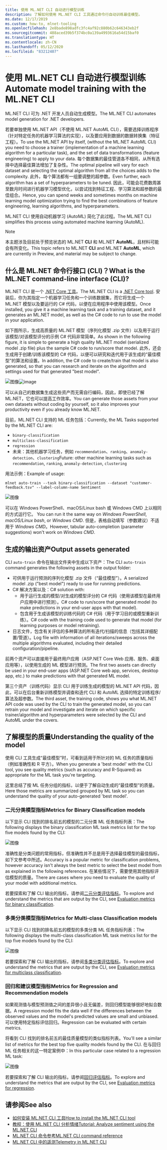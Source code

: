 ```yaml
---
title: 使用 ML.NET CLI 自动进行模型训练
description: 了解如何使用 ML.NET CLI 工具通过命令行自动训练最佳模型。
ms.date: 12/17/2019
ms.custom: how-to, mlnet-tooling
ms.openlocfilehash: 2e8bade898adfc3fc4af92c880b62c646343eb2f
ms.sourcegitcommit: 488aced39b5f374bc0a139a4993616a54d15baf0
ms.translationtype: HT
ms.contentlocale: zh-CN
ms.lasthandoff: 05/12/2020
ms.locfileid: "83212407"
---
```

# <a name="automate-model-training-with-the-mlnet-cli"></a><span data-ttu-id="2d740-103">使用 ML.NET CLI 自动进行模型训练</span><span class="sxs-lookup"><span data-stu-id="2d740-103">Automate model training with the ML.NET CLI</span></span>

<span data-ttu-id="2d740-104">ML.NET CLI 可为 .NET 开发人员自动生成模型。</span><span class="sxs-lookup"><span data-stu-id="2d740-104">The ML.NET CLI automates model generation for .NET developers.</span></span>

<span data-ttu-id="2d740-105">若要单独使用 ML.NET API（不使用 ML.NET AutoML CLI），需要选择训练程序（针对特定任务的机器学习算法的实现），以及要应用到数据的数据转换集（特征工程）。</span><span class="sxs-lookup"><span data-stu-id="2d740-105">To use the ML.NET API by itself, (without the ML.NET AutoML CLI) you need to choose a trainer (implementation of a machine learning algorithm for a particular task), and the set of data transformations (feature engineering) to apply to your data.</span></span> <span data-ttu-id="2d740-106">每个数据集的最佳管道各不相同，从所有选择中选择最佳算法增加了复杂性。</span><span class="sxs-lookup"><span data-stu-id="2d740-106">The optimal pipeline will vary for each dataset and selecting the optimal algorithm from all the choices adds to the complexity.</span></span> <span data-ttu-id="2d740-107">此外，每个算法都有一组要调整的超参数。</span><span class="sxs-lookup"><span data-stu-id="2d740-107">Even further, each algorithm has a set of hyperparameters to be tuned.</span></span> <span data-ttu-id="2d740-108">因此，可能会花费数周甚至数月时间进行机器学习模型优化，以尝试找到特征工程、学习算法和超参数的最佳组合。</span><span class="sxs-lookup"><span data-stu-id="2d740-108">Hence, you can spend weeks and sometimes months on machine learning model optimization trying to find the best combinations of feature engineering, learning algorithms, and hyperparameters.</span></span>

<span data-ttu-id="2d740-109">ML.NET CLI 使用自动机器学习 (AutoML) 简化了此过程。</span><span class="sxs-lookup"><span data-stu-id="2d740-109">The ML.NET CLI simplifies this process using automated machine learning (AutoML).</span></span>

> [!NOTE]
> <span data-ttu-id="2d740-110">本主题涉及目前处于预览状态的 ML.NET **CLI** 和 ML.NET **AutoML**，且材料可能会有所变化。</span><span class="sxs-lookup"><span data-stu-id="2d740-110">This topic refers to ML.NET **CLI** and ML.NET **AutoML**, which are currently in Preview, and material may be subject to change.</span></span>

## <a name="what-is-the-mlnet-command-line-interface-cli"></a><span data-ttu-id="2d740-111">什么是 ML.NET 命令行接口 (CLI)？</span><span class="sxs-lookup"><span data-stu-id="2d740-111">What is the ML.NET command-line interface (CLI)?</span></span>

<span data-ttu-id="2d740-112">ML.NET CLI 是一个 [.NET Core 工具](../core/tools/global-tools.md)。</span><span class="sxs-lookup"><span data-stu-id="2d740-112">The ML.NET CLI is a [.NET Core tool](../core/tools/global-tools.md).</span></span> <span data-ttu-id="2d740-113">安装后，你为其指定一个机器学习任务和一个训练数据集，而它将生成一个 ML.NET 模型以及要运行的 C# 代码，以便在应用程序中使用该模型。</span><span class="sxs-lookup"><span data-stu-id="2d740-113">Once installed, you give it a machine learning task and a training dataset, and it generates an ML.NET model, as well as the C# code to run to use the model in your application.</span></span>

<span data-ttu-id="2d740-114">如下图所示，生成高质量的 ML.NET 模型（序列化模型 .zip 文件）以及用于运行该模型/对该模型评分的示例 C# 代码非常简单。</span><span class="sxs-lookup"><span data-stu-id="2d740-114">As shown in the following figure, it is simple to generate a high quality ML.NET model (serialized model .zip file) plus the sample C# code to run/score that model.</span></span> <span data-ttu-id="2d740-115">此外，还会生成用于创建/训练该模型的 C# 代码，以便可以研究和迭代用于该生成的“最佳模型”的算法和设置。</span><span class="sxs-lookup"><span data-stu-id="2d740-115">In addition, the C# code to create/train that model is also generated, so that you can research and iterate on the algorithm and settings used for that generated "best model".</span></span>

<span data-ttu-id="2d740-116">![图像](media/automate-training-with-cli/cli-high-level-process.png "在 ML.NET CLI 内部工作的 AutoML 引擎")</span><span class="sxs-lookup"><span data-stu-id="2d740-116">![image](media/automate-training-with-cli/cli-high-level-process.png "AutoML engine working inside the ML.NET CLI")</span></span>

<span data-ttu-id="2d740-117">可以从自己的数据集生成这些资产而无需自行编码，因此，即使已经了解 ML.NET，它也可以提高工作效率。</span><span class="sxs-lookup"><span data-stu-id="2d740-117">You can generate those assets from your own datasets without coding by yourself, so it also improves your productivity even if you already know ML.NET.</span></span>

<span data-ttu-id="2d740-118">目前，ML.NET CLI 支持的 ML 任务包括：</span><span class="sxs-lookup"><span data-stu-id="2d740-118">Currently, the ML Tasks supported by the ML.NET CLI are:</span></span>

- `binary-classification`
- `multiclass-classification`
- `regression`
- <span data-ttu-id="2d740-119">未来：其他机器学习任务，例如 `recommendation`、`ranking`、`anomaly-detection`、`clustering`</span><span class="sxs-lookup"><span data-stu-id="2d740-119">Future: other machine learning tasks such as `recommendation`, `ranking`, `anomaly-detection`, `clustering`</span></span>

<span data-ttu-id="2d740-120">用法示例：</span><span class="sxs-lookup"><span data-stu-id="2d740-120">Example of usage:</span></span>

```console
mlnet auto-train --task binary-classification --dataset "customer-feedback.tsv" --label-column-name Sentiment
```

![图像](media/automate-training-with-cli/cli-model-generation.gif)

<span data-ttu-id="2d740-122">可以在 Windows PowerShell、macOS/Linux bash 或 Windows CMD 上以相同的方式运行它。  </span><span class="sxs-lookup"><span data-stu-id="2d740-122">You can run it the same way on *Windows PowerShell*, *macOS/Linux bash*, or *Windows CMD*.</span></span> <span data-ttu-id="2d740-123">但是，表格自动填写（参数建议）不适用于 *Windows CMD*。</span><span class="sxs-lookup"><span data-stu-id="2d740-123">However, tabular auto-completion (parameter suggestions) won't work on *Windows CMD*.</span></span>

## <a name="output-assets-generated"></a><span data-ttu-id="2d740-124">生成的输出资产</span><span class="sxs-lookup"><span data-stu-id="2d740-124">Output assets generated</span></span>

<span data-ttu-id="2d740-125">CLI `auto-train` 命令在输出文件夹中生成以下资产：</span><span class="sxs-lookup"><span data-stu-id="2d740-125">The CLI `auto-train` command generates the following assets in the output folder:</span></span>

- <span data-ttu-id="2d740-126">可供用于运行预测的序列化模型 .zip 文件（“最佳模型”）。</span><span class="sxs-lookup"><span data-stu-id="2d740-126">A serialized model .zip ("best model") ready to use for running predictions.</span></span>
- <span data-ttu-id="2d740-127">C# 解决方案以及：</span><span class="sxs-lookup"><span data-stu-id="2d740-127">C# solution with:</span></span>
  - <span data-ttu-id="2d740-128">用于运行生成的模型/对生成的模型评分的 C# 代码（使用该模型在最终用户应用中进行预测）。</span><span class="sxs-lookup"><span data-stu-id="2d740-128">C# code to run/score that generated model (to make predictions in your end-user apps with that model).</span></span>
  - <span data-ttu-id="2d740-129">包含用于生成该模型的训练代码的 C# 代码（用于学习目的或模型重新训练）。</span><span class="sxs-lookup"><span data-stu-id="2d740-129">C# code with the training code used to generate that model (for learning purposes or model retraining).</span></span>
- <span data-ttu-id="2d740-130">日志文件，包含有关评估的多种算法的所有迭代/扫描的信息（包括其详细配置/管道）。</span><span class="sxs-lookup"><span data-stu-id="2d740-130">Log file with information of all iterations/sweeps across the multiple algorithms evaluated, including their detailed configuration/pipeline.</span></span>

<span data-ttu-id="2d740-131">前两个资产可以直接用于最终用户应用（ASP.NET Core Web 应用、服务、桌面应用等），以使用生成的 ML 模型进行预测。</span><span class="sxs-lookup"><span data-stu-id="2d740-131">The first two assets can directly be used in your end-user apps (ASP.NET Core web app, services, desktop app, etc.) to make predictions with that generated ML model.</span></span>

<span data-ttu-id="2d740-132">第三个资产（训练代码）显示 CLI 用于训练生成的模型的 ML.NET API 代码，因此，可以在后台重新训练模型并调查和迭代 CLI 和 AutoML 选择的特定训练程序/算法及超参数。</span><span class="sxs-lookup"><span data-stu-id="2d740-132">The third asset, the training code, shows you what ML.NET API code was used by the CLI to train the generated model, so you can retrain your model and investigate and iterate on which specific trainer/algorithm and hyperparameters were selected by the CLI and AutoML under the covers.</span></span>

## <a name="understanding-the-quality-of-the-model"></a><span data-ttu-id="2d740-133">了解模型的质量</span><span class="sxs-lookup"><span data-stu-id="2d740-133">Understanding the quality of the model</span></span>

<span data-ttu-id="2d740-134">使用 CLI 工具生成“最佳模型”时，可看到适用于所针对的 ML 任务的质量指标（例如准确性和 R 平方）。</span><span class="sxs-lookup"><span data-stu-id="2d740-134">When you generate a 'best model' with the CLI tool, you see quality metrics (such as accuracy and R-Squared) as appropriate for the ML task you're targeting.</span></span>

<span data-ttu-id="2d740-135">这里总结了按 ML 任务分组的指标，以便于了解自动生成的“最佳模型”的质量。</span><span class="sxs-lookup"><span data-stu-id="2d740-135">Here those metrics are summarized grouped by ML task so you can understand the quality of your auto-generated 'best model'.</span></span>

### <a name="metrics-for-binary-classification-models"></a><span data-ttu-id="2d740-136">二元分类模型指标</span><span class="sxs-lookup"><span data-stu-id="2d740-136">Metrics for Binary Classification models</span></span>

<span data-ttu-id="2d740-137">以下显示 CLI 找到的排名前五的模型的二元分类 ML 任务指标列表：</span><span class="sxs-lookup"><span data-stu-id="2d740-137">The following displays the binary classification ML task metrics list for the top five models found by the CLI:</span></span>

![图像](media/automate-training-with-cli/cli-binary-classification-metrics.png)

<span data-ttu-id="2d740-139">准确性是分类问题的常用指标，但准确性并不总是用于选择最佳模型的最佳指标，如下文参考中所述。</span><span class="sxs-lookup"><span data-stu-id="2d740-139">Accuracy is a popular metric for classification problems, however accuracy isn't always the best metric to select the best model from as explained in the following references.</span></span> <span data-ttu-id="2d740-140">在某些情况下，需要使用其他指标评估模型的质量。</span><span class="sxs-lookup"><span data-stu-id="2d740-140">There are cases where you need to evaluate the quality of your model with additional metrics.</span></span>

<span data-ttu-id="2d740-141">若要探索和了解 CLI 输出的指标，请参阅[二元分类评估指标](resources/metrics.md#evaluation-metrics-for-binary-classification)。</span><span class="sxs-lookup"><span data-stu-id="2d740-141">To explore and understand the metrics that are output by the CLI, see [Evaluation metrics for binary classification](resources/metrics.md#evaluation-metrics-for-binary-classification).</span></span>

### <a name="metrics-for-multi-class-classification-models"></a><span data-ttu-id="2d740-142">多类分类模型指标</span><span class="sxs-lookup"><span data-stu-id="2d740-142">Metrics for Multi-class Classification models</span></span>

<span data-ttu-id="2d740-143">以下显示 CLI 找到的排名前五的模型的多类分类 ML 任务指标列表：</span><span class="sxs-lookup"><span data-stu-id="2d740-143">The following displays the multi-class classification ML task metrics list for the top five models found by the CLI:</span></span>

![图像](media/automate-training-with-cli/cli-multiclass-classification-metrics.png)

<span data-ttu-id="2d740-145">若要探索和了解 CLI 输出的指标，请参阅[多类分类评估指标](resources/metrics.md#evaluation-metrics-for-multi-class-classification)。</span><span class="sxs-lookup"><span data-stu-id="2d740-145">To explore and understand the metrics that are output by the CLI, see [Evaluation metrics for multiclass classification](resources/metrics.md#evaluation-metrics-for-multi-class-classification).</span></span>

### <a name="metrics-for-regression-and-recommendation-models"></a><span data-ttu-id="2d740-146">回归和建议模型指标</span><span class="sxs-lookup"><span data-stu-id="2d740-146">Metrics for Regression and Recommendation models</span></span>

<span data-ttu-id="2d740-147">如果观测值与模型预测值之间的差异很小且无偏差，则回归模型能够很好地拟合数据。</span><span class="sxs-lookup"><span data-stu-id="2d740-147">A regression model fits the data well if the differences between the observed values and the model's predicted values are small and unbiased.</span></span> <span data-ttu-id="2d740-148">可以使用特定指标评估回归。</span><span class="sxs-lookup"><span data-stu-id="2d740-148">Regression can be evaluated with certain metrics.</span></span>

<span data-ttu-id="2d740-149">将看到 CLI 找到的排名前五的最佳质量模型的类似指标列表。</span><span class="sxs-lookup"><span data-stu-id="2d740-149">You'll see a similar list of metrics for the best top five quality models found by the CLI.</span></span> <span data-ttu-id="2d740-150">在与回归 ML 任务相关的这一特定案例中：</span><span class="sxs-lookup"><span data-stu-id="2d740-150">In this particular case related to a regression ML task:</span></span>

![图像](media/automate-training-with-cli/cli-regression-metrics.png)

<span data-ttu-id="2d740-152">若要探索和了解 CLI 输出的指标，请参阅[回归评估指标](resources/metrics.md#evaluation-metrics-for-regression-and-recommendation)。</span><span class="sxs-lookup"><span data-stu-id="2d740-152">To explore and understand the metrics that are output by the CLI, see [Evaluation metrics for regression](resources/metrics.md#evaluation-metrics-for-regression-and-recommendation).</span></span>

## <a name="see-also"></a><span data-ttu-id="2d740-153">请参阅</span><span class="sxs-lookup"><span data-stu-id="2d740-153">See also</span></span>

- [<span data-ttu-id="2d740-154">如何安装 ML.NET CLI 工具</span><span class="sxs-lookup"><span data-stu-id="2d740-154">How to install the ML.NET CLI tool</span></span>](how-to-guides/install-ml-net-cli.md)
- [<span data-ttu-id="2d740-155">教程：使用 ML.NET CLI 分析情绪</span><span class="sxs-lookup"><span data-stu-id="2d740-155">Tutorial: Analyze sentiment using the ML.NET CLI</span></span>](tutorials/sentiment-analysis-cli.md)
- [<span data-ttu-id="2d740-156">ML.NET CLI 命令参考</span><span class="sxs-lookup"><span data-stu-id="2d740-156">ML.NET CLI command reference</span></span>](reference/ml-net-cli-reference.md)
- [<span data-ttu-id="2d740-157">ML.NET CLI 中的遥测</span><span class="sxs-lookup"><span data-stu-id="2d740-157">Telemetry in ML.NET CLI</span></span>](resources/ml-net-cli-telemetry.md)
